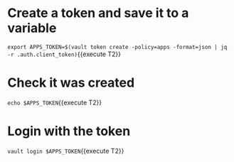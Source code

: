  # Create a token and save it to a variable

`export APPS_TOKEN=$(vault token create -policy=apps -format=json | jq -r .auth.client_token)`{{execute T2}}

# Check it was created

`echo $APPS_TOKEN`{{execute T2}}

# Login with the token

`vault login $APPS_TOKEN`{{execute T2}}

